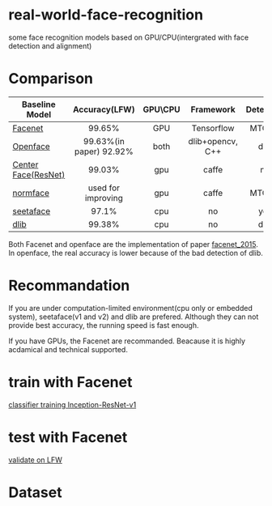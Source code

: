 # real-world-face-recognition
some face recognition models based on GPU/CPU(intergrated with face detection and alignment)

# Comparison
| Baseline Model      | Accuracy(LFW) | GPU\CPU |Framework|Detection|alignment|
| ------------------- |:-----------------:|:-----------:|:-----------------:|:-----------------:|:-----------------:|
| [Facenet](https://github.com/davidsandberg/facenet)| 99.65%| GPU| Tensorflow|MTCNN|MTCNN
| [Openface](https://github.com/cmusatyalab/openface)   | 99.63%(in paper) 92.92%  |both  |dlib+opencv, C++|dlib|dlib|
| [Center Face(ResNet)](https://github.com/ydwen/caffe-face) | 99.03%            | gpu         |caffe|no|no|
|[normface](https://github.com/happynear/NormFace)|used for improving| gpu|caffe|MTCNN|MTCNN|
|[seetaface](https://github.com/seetaface/SeetaFaceEngine)|97.1%|cpu|no|yes|yes|
|[dlib](https://github.com/davisking/dlib-models)|99.38%|cpu|no|dlib|dlib|

Both Facenet and openface are the implementation of paper [facenet_2015](https://arxiv.org/pdf/1503.03832.pdf). In openface, the real accuracy is lower because of the bad detection of dlib.


# Recommandation

If you are under computation-limited environment(cpu only or embedded system), seetaface(v1 and v2) and dlib are prefered. Although they can not provide best accuracy, the running speed is fast enough.

If you have GPUs, the Facenet are recommanded. Beacause it is highly acdamical and technical supported.
 
 # train with Facenet
 [classifier training Inception-ResNet-v1](https://github.com/davidsandberg/facenet/wiki/Classifier-training-of-inception-resnet-v1) 
 
 # test with Facenet
 [validate on LFW](https://github.com/davidsandberg/facenet/wiki/Validate-on-LFW)

 
 # Dataset
 

